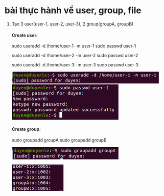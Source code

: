 # bài thực hành về user, group, file

1. Tạo 3 user(user-1, user-2, user-3), 2 group(groupA, groupB)

   #### Create user:

   sudo useradd -d /home/user-1 -m user-1
   sudo passwd user-1

   sudo useradd -d /home/user-2 -m user-2
   sudo passwd user-2

   sudo useradd -d /home/user-3 -m user-3
   sudo passwd user-3

   ![User-b1](./images/user-b1.png)
   ![User-b2](./images/user-b2.png)

   #### Create group:

   sudo groupadd groupA
   sudo groupadd groupB

   ![Group](./images/group.png)

   ![User-Group](./images/show-user-group.png)
